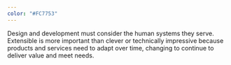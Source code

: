 ```yaml
---
color: "#FC7753"
---
```

<span class="copy-new">
Design and development must consider the human
	systems they serve. Extensible is more important 			than clever or technically impressive because products 			and services need to adapt over time, changing to
	continue to deliver value and meet needs.
</span>
